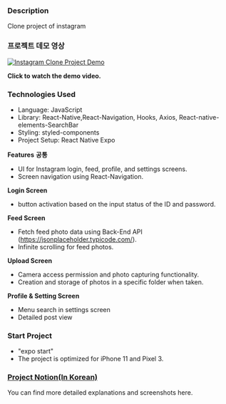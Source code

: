 ### Description
Clone project of instagram

### 프로젝트 데모 영상
[![Instagram Clone Project Demo](https://images.velog.io/images/carminchameleon/post/9dc96ea9-1605-44d4-aad7-5406955c0962/image.png
)](https://www.youtube.com/watch?v=NesGhcEJ_zg)

**Click to watch the demo video.**

### Technologies Used

- Language: JavaScript
- Library: React-Native,React-Navigation, Hooks, Axios, React-native-elements-SearchBar
- Styling: styled-components
- Project Setup: React Native Expo


**Features**
**공통**

- UI for Instagram login, feed, profile, and settings screens.
- Screen navigation using React-Navigation.

**Login Screen**

- button activation based on the input status of the ID and password.

**Feed Screen**

- Fetch feed photo data using Back-End API (https://jsonplaceholder.typicode.com/).
- Infinite scrolling for feed photos.

**Upload Screen**
- Camera access permission and photo capturing functionality.
- Creation and storage of photos in a specific folder when taken.

**Profile & Setting Screen**
- Menu search in settings screen
- Detailed post view

### Start Project

- "expo start"
- The project is optimized for iPhone 11 and Pixel 3.

### [Project Notion(In Korean)](https://www.notion.so/carminido/Instagram-Clone-a0d4055bc5b34f6eba82da8b408af045)
You can find more detailed explanations and screenshots here.




